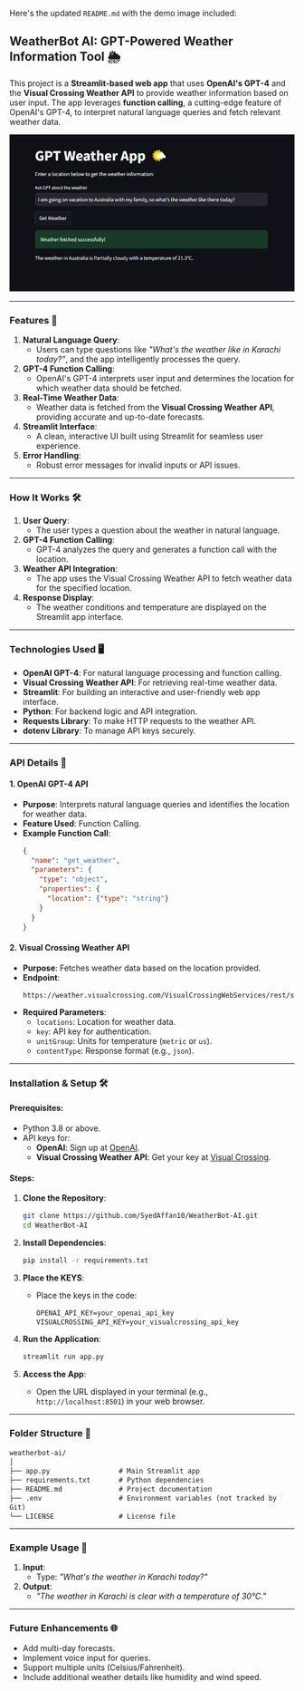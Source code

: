 Here's the updated `README.md` with the demo image included:

## WeatherBot AI: GPT-Powered Weather Information Tool 🌦️

This project is a **Streamlit-based web app** that uses **OpenAI's GPT-4** and the **Visual Crossing Weather API** to provide weather information based on user input. The app leverages **function calling**, a cutting-edge feature of OpenAI's GPT-4, to interpret natural language queries and fetch relevant weather data.

![Demo Image](demo_image.png)

---

### Features 🌟

1. **Natural Language Query**: 
   - Users can type questions like *"What's the weather like in Karachi today?"*, and the app intelligently processes the query.
2. **GPT-4 Function Calling**:
   - OpenAI's GPT-4 interprets user input and determines the location for which weather data should be fetched.
3. **Real-Time Weather Data**:
   - Weather data is fetched from the **Visual Crossing Weather API**, providing accurate and up-to-date forecasts.
4. **Streamlit Interface**:
   - A clean, interactive UI built using Streamlit for seamless user experience.
5. **Error Handling**:
   - Robust error messages for invalid inputs or API issues.

---

### How It Works 🛠️

1. **User Query**:
   - The user types a question about the weather in natural language.
2. **GPT-4 Function Calling**:
   - GPT-4 analyzes the query and generates a function call with the location.
3. **Weather API Integration**:
   - The app uses the Visual Crossing Weather API to fetch weather data for the specified location.
4. **Response Display**:
   - The weather conditions and temperature are displayed on the Streamlit app interface.

---

### Technologies Used 🖥️

- **OpenAI GPT-4**: For natural language processing and function calling.
- **Visual Crossing Weather API**: For retrieving real-time weather data.
- **Streamlit**: For building an interactive and user-friendly web app interface.
- **Python**: For backend logic and API integration.
- **Requests Library**: To make HTTP requests to the weather API.
- **dotenv Library**: To manage API keys securely.

---

### API Details 🔑

#### 1. **OpenAI GPT-4 API**
- **Purpose**: Interprets natural language queries and identifies the location for weather data.
- **Feature Used**: Function Calling.
- **Example Function Call**:
  ```json
  {
    "name": "get_weather",
    "parameters": {
      "type": "object",
      "properties": {
        "location": {"type": "string"}
      }
    }
  }
  ```

#### 2. **Visual Crossing Weather API**
- **Purpose**: Fetches weather data based on the location provided.
- **Endpoint**: 
  ```
  https://weather.visualcrossing.com/VisualCrossingWebServices/rest/services/weatherdata/forecast
  ```
- **Required Parameters**:
  - `locations`: Location for weather data.
  - `key`: API key for authentication.
  - `unitGroup`: Units for temperature (`metric` or `us`).
  - `contentType`: Response format (e.g., `json`).

---

### Installation & Setup 🛠️

#### Prerequisites:
- Python 3.8 or above.
- API keys for:
  - **OpenAI**: Sign up at [OpenAI](https://platform.openai.com/signup/).
  - **Visual Crossing Weather API**: Get your key at [Visual Crossing](https://www.visualcrossing.com/).

#### Steps:
1. **Clone the Repository**:
   ```bash
   git clone https://github.com/SyedAffan10/WeatherBot-AI.git
   cd WeatherBot-AI
   ```

2. **Install Dependencies**:
   ```bash
   pip install -r requirements.txt
   ```

3. **Place the KEYS**:
   - Place the keys in the code:
     ```
     OPENAI_API_KEY=your_openai_api_key
     VISUALCROSSING_API_KEY=your_visualcrossing_api_key
     ```

4. **Run the Application**:
   ```bash
   streamlit run app.py
   ```

5. **Access the App**:
   - Open the URL displayed in your terminal (e.g., `http://localhost:8501`) in your web browser.

---

### Folder Structure 📂

```
weatherbot-ai/
│
├── app.py                 # Main Streamlit app
├── requirements.txt       # Python dependencies
├── README.md              # Project documentation
├── .env                   # Environment variables (not tracked by Git)
└── LICENSE                # License file
```

---

### Example Usage 🚀

1. **Input**:
   - Type: *"What's the weather in Karachi today?"*
2. **Output**:
   - *"The weather in Karachi is clear with a temperature of 30°C."*

---

### Future Enhancements 🌐

- Add multi-day forecasts.
- Implement voice input for queries.
- Support multiple units (Celsius/Fahrenheit).
- Include additional weather details like humidity and wind speed.
